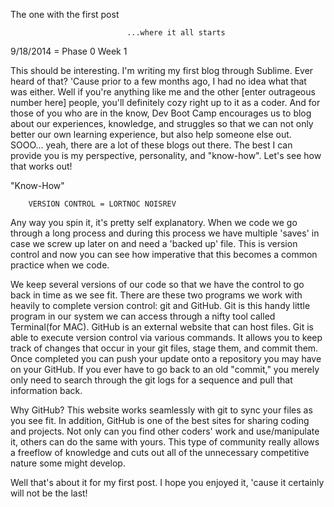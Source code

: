 The one with the first post

                              ...where it all starts
9/18/2014 = Phase 0 Week 1

This should be interesting. I'm writing my first blog through Sublime. Ever heard of that? 'Cause prior to a few months ago, I had no idea what that was either. Well if you're anything like me and the other [enter outrageous number here] people, you'll definitely cozy right up to it as a coder. And for those of you who are in the know, Dev Boot Camp encourages us to blog about our experiences, knowledge, and struggles so that we can not only better our own learning experience, but also help someone else out. SOOO... yeah, there are a lot of these blogs out there. The best I can provide you is my perspective, personality, and "know-how". Let's see how that works out!

"Know-How"

        VERSION CONTROL = LORTNOC NOISREV
  Any way you spin it, it's pretty self explanatory. When we code we go through a long process and during this process we have multiple 'saves' in case we screw up later on and need a 'backed up' file. This is version control and now you can see how imperative that this becomes a common practice when we code.

  We keep several versions of our code so that we have the control to go back in time as we see fit. There are these two programs we work with heavily to complete version control: git and GitHub. Git is this handy little program in our system we can access through a nifty tool called Terminal(for MAC). GitHub is an external website that can host files.
      Git is able to execute version control via various commands. It allows you to keep track of changes that occur in your git files, stage them, and commit them. Once completed you can push your update onto a repository you may have on your GitHub. If you ever have to go back to an old "commit," you merely only need to search through the git logs for a sequence and pull that information back.

  Why GitHub?
      This website works seamlessly with git to sync your files as you see fit. In addition, GitHub is one of the best sites for sharing coding and projects. Not only can you find other coders' work and use/manipulate it, others can do the same with yours. This type of community really allows a freeflow of knowledge and cuts out all of the unnecessary competitive nature some might develop.

  Well that's about it for my first post. I hope you enjoyed it, 'cause it certainly will not be the last!

